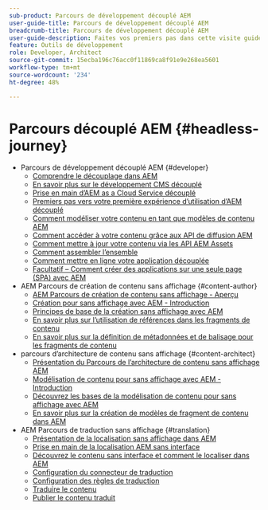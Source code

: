 ```yaml
---
sub-product: Parcours de développement découplé AEM
user-guide-title: Parcours de développement découplé AEM
breadcrumb-title: Parcours de développement découplé AEM
user-guide-description: Faites vos premiers pas dans cette visite guidée pour découvrir les fonctionnalités découplées puissantes et flexibles d’AEM, leurs capacités et comment les exploiter dans votre projet.
feature: Outils de développement
role: Developer, Architect
source-git-commit: 15ecba196c76acc0f11869ca8f91e9e268ea5601
workflow-type: tm+mt
source-wordcount: '234'
ht-degree: 48%

---
```



# Parcours découplé AEM {#headless-journey}

+ Parcours de développement découplé AEM {#developer}
   + [Comprendre le découplage dans AEM](developer/overview.md)
   + [En savoir plus sur le développement CMS découplé](developer/learn-about.md)
   + [Prise en main d’AEM as a Cloud Service découplé](developer/getting-started.md)
   + [Premiers pas vers votre première expérience d’utilisation d’AEM découplé](developer/path-to-first-experience.md)
   + [Comment modéliser votre contenu en tant que modèles de contenu AEM](developer/model-your-content.md)
   + [Comment accéder à votre contenu grâce aux API de diffusion AEM](developer/access-your-content.md)
   + [Comment mettre à jour votre contenu via les API AEM Assets](developer/update-your-content.md)
   + [Comment assembler l’ensemble](developer/put-it-all-together.md)
   + [Comment mettre en ligne votre application découplée](developer/go-live.md)
   + [Facultatif – Comment créer des applications sur une seule page (SPA) avec AEM](developer/create-spa.md)
+ AEM Parcours de création de contenu sans affichage {#content-author}
   + [AEM Parcours de création de contenu sans affichage - Aperçu](author/overview.md)
   + [Création pour sans affichage avec AEM - Introduction](author/introduction.md)
   + [Principes de base de la création sans affichage avec AEM](author/basics.md)
   + [En savoir plus sur l’utilisation de références dans les fragments de contenu](author/references.md)
   + [En savoir plus sur la définition de métadonnées et de balisage pour les fragments de contenu](author/metadata-tagging.md)
+ parcours d’architecture de contenu sans affichage {#content-architect}
   + [Présentation du Parcours de l’architecture de contenu sans affichage AEM](architect/overview.md)
   + [Modélisation de contenu pour sans affichage avec AEM - Introduction](architect/introduction.md)
   + [Découvrez les bases de la modélisation de contenu pour sans affichage avec AEM](architect/basics.md)
   + [En savoir plus sur la création de modèles de fragment de contenu dans AEM](architect/model-structure.md)
+ AEM Parcours de traduction sans affichage {#translation}
   + [Présentation de la localisation sans affichage dans AEM](translation/overview.md)
   + [Prise en main de la localisation AEM sans interface](translation/getting-started.md)
   + [Découvrez le contenu sans interface et comment le localiser dans AEM](translation/learn-about.md)
   + [Configuration du connecteur de traduction](translation/configure-connector.md)
   + [Configuration des règles de traduction](translation/translation-rules.md)
   + [Traduire le contenu](translation/translate-content.md)
   + [Publier le contenu traduit](translation/publish-content.md)
